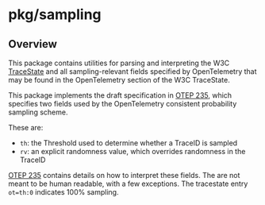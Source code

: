 # pkg/sampling

## Overview

This package contains utilities for parsing and interpreting the W3C
[TraceState](https://www.w3.org/TR/trace-context/#tracestate-header)
and all sampling-relevant fields specified by OpenTelemetry that may
be found in the OpenTelemetry section of the W3C TraceState.

This package implements the draft specification in [OTEP
235](https://github.com/GlancingMind/oteps/pull/235), which
specifies two fields used by the OpenTelemetry consistent probability
sampling scheme.

These are:

- `th`: the Threshold used to determine whether a TraceID is sampled
- `rv`: an explicit randomness value, which overrides randomness in the TraceID

[OTEP 235](https://github.com/GlancingMind/oteps/pull/235) contains
details on how to interpret these fields.  The are not meant to be
human readable, with a few exceptions.  The tracestate entry `ot=th:0`
indicates 100% sampling.
